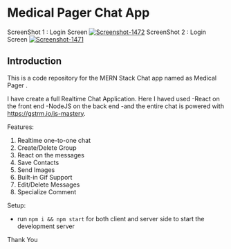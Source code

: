 # Medical Pager Chat App

ScreenShot 1 : Login Screen
<a href="https://ibb.co/wMtnjsJ"><img src="https://i.ibb.co/KFntSwN/Screenshot-1472.png" alt="Screenshot-1472" border="0"></a>
ScreenShot 2 : Login Screen
<a href="https://ibb.co/6ys58q2"><img src="https://i.ibb.co/fX079Tb/Screenshot-1471.png" alt="Screenshot-1471" border="0"></a>

## Introduction
This is a code repository for the MERN Stack Chat app named as Medical Pager . 

 I have create a full Realtime Chat Application. Here I  haved used
    -React on the front end
    -NodeJS on the back end
    -and the entire chat is powered with https://gstrm.io/js-mastery.

Features:
  1. Realtime one-to-one chat
  2. Create/Delete Group
  3. React on the messages
  4. Save Contacts
  5. Send Images
  6. Built-in Gif Support
  7. Edit/Delete Messages
  8. Specialize Comment

Setup:
- run ```npm i && npm start``` for both client and server side to start the development server

Thank You 
